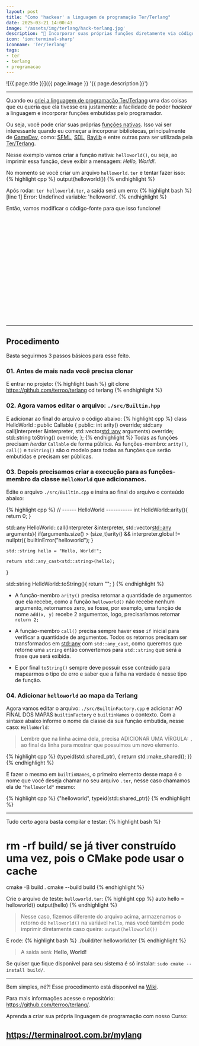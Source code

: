 ```yaml
---
layout: post
title: "Como 'hackear' a linguagem de programação Ter/Terlang"
date: 2025-03-21 14:00:43
image: '/assets/img/terlang/hack-terlang.jpg'
description: "🚀 Incorporar suas próprias funções diretamente via código-fonte com C++"
icon: 'ion:terminal-sharp'
iconname: 'Ter/Terlang'
tags:
- ter
- terlang
- programacao
---
```


![{{ page.title }}]({{ page.image }} '{{ page.description }}')

---

Quando eu [criei a linguagem de programação Ter/Terlang](https://terminalroot.com.br/2024/11/criei-minha-propria-linguagem-de-programacao.html) uma das coisas que eu queria que ela tivesse era justamente: a facilidade de poder *hackear* a linguagem e incorporar funções embutidas pelo programador.

Ou seja, você pode criar suas próprias [funções nativas](https://terminalroot.com.br/mylang/#21-funções-nativas). Isso vai ser interessante quando eu começar a incorporar bibliotecas, principalmente de [GameDev](https://terminalroot.com.br/tags#gamedev), como: [SFML](https://terminalroot.com.br/tags#sfml), [SDL](https://terminalroot.com.br/tags#sdl), [Raylib](https://terminalroot.com.br/tags#raylib) e entre outras para ser utilizada pela [Ter/Terlang](https://github.com/terroo/terlang).

Nesse exemplo vamos criar a função nativa: `helloworld()`, ou seja, ao imprimir essa função, deve exibir a mensagem: *Hello, World!*.

No momento se você criar um arquivo `helloworld.ter` e tentar fazer isso:
{% highlight cpp %}
output(helloworld())
{% endhighlight %}

Após rodar: `ter helloworld.ter`, a saída será um erro:
{% highlight bash %}
[line 1] Error: Undefined variable: 'helloworld'.
{% endhighlight %}

Então, vamos modificar o código-fonte para que isso funcione!


<!-- SQUARE - GAMES ROOT -->
<script async src="//pagead2.googlesyndication.com/pagead/js/adsbygoogle.js"></script>
<ins class="adsbygoogle"
style="display:inline-block;width:336px;height:280px"
data-ad-client="ca-pub-2838251107855362"
data-ad-slot="5351066970"></ins>
<script>
(adsbygoogle = window.adsbygoogle || []).push({});
</script>

---

## Procedimento
Basta seguirmos 3 passos básicos para esse feito.

### 01. Antes de mais nada você precisa clonar 
E entrar no projeto:
{% highlight bash %}
git clone https://github.com/terroo/terlang
cd terlang
{% endhighlight %}

### 02. Agora vamos editar o arquivo: `./src/Builtin.hpp` 
E adicionar ao final do arquivo o código abaixo:
{% highlight cpp %}
class HelloWorld : public Callable {
    public:
        int arity() override;
        std::any call(Interpreter &interpreter, std::vector<std::any> arguments) override;
        std::string toString() override;
}; 
{% endhighlight %}
Todas as funções precisam *herdar* `Callable` de forma pública. As funções-membro: `arity()`, `call()` e `toString()` são o modelo para todas as funções que serão embutidas e precisam ser públicas.

### 03. Depois precisamos criar a execução para as funções-membro da classe `HelloWorld` que adicionamos. 
Edite o arquivo `./src/Builtin.cpp` e insira ao final do arquivo o conteúdo abaixo:

{% highlight cpp %}
// ------ HelloWorld -----------
int HelloWorld::arity(){
    return 0;
}

std::any HelloWorld::call(Interpreter &interpreter, std::vector<std::any> arguments){
    if(arguments.size() > (size_t)arity() && interpreter.global != nullptr){
        builtinError("helloworld");
    }

    std::string hello = "Hello, World!";

    return std::any_cast<std::string>(hello);
}

std::string HelloWorld::toString(){
    return "<function builtin>";
}
{% endhighlight %}
+ A função-membro `arity()` precisa retornar a quantidade de argumentos que ela recebe, como a função `helloworld()` não recebe nenhum argumento, retornamos zero, se fosse, por exemplo, uma função de nome `add(x, y)` recebe 2 argumentos, logo, precisaríamos retornar `return 2;`

+ A função-membro `call()` precisa sempre haver esse `if` inicial para verificar a quantidade de argumentos. Todos os retornos precisam ser transformados em [std::any](https://terminalroot.com.br/2024/06/utilize-stdany-do-cpp-moderno-nos-seus-projetos.html) com `std::any_cast`, como queremos que retorne uma `string` então convertemos para `std::string` que será a frase que será exibida.

+ E por final `toString()` sempre deve possuir esse conteúdo para mapearmos o tipo de erro e saber que a falha na verdade é nesse tipo de função.

### 04. Adicionar `helloworld` ao mapa da Terlang
Agora vamos editar o arquivo: `./src/BuiltinFactory.cpp` e adicionar AO FINAL DOS MAPAS `builtinFactory` e `builtinNames` o contexto. Com a sintaxe abaixo informe o nome da classe da sua função embutida, nesse caso: `HelloWorld`:
> Lembre que na linha acima dela, precisa ADICIONAR UMA VÍRGULA: `,` ao final da linha para mostrar que possuímos um novo elemento.

{% highlight cpp %}
{typeid(std::shared_ptr<HelloWorld>), [](){ return std::make_shared<HelloWorld>(); }}
{% endhighlight %}

E fazer o mesmo em `builtinNames`, o primeiro elemento desse mapa é o nome que você deseja chamar no seu arquivo `.ter`, nesse caso chamamos ela de `"helloworld"` mesmo:

{% highlight cpp %}
{"helloworld", typeid(std::shared_ptr<HelloWorld>)}
{% endhighlight %}

---

Tudo certo agora basta compilar e testar:
{% highlight bash %}
# rm -rf build/ se já tiver construído uma vez, pois o CMake pode usar o cache
cmake -B build .
cmake --build build
{% endhighlight %}

Crie o arquivo de teste: `helloworld.ter`:
{% highlight cpp %}
auto hello = helloworld()
output(hello)
{% endhighlight %}
> Nesse caso, fizemos diferente do arquivo acima, armazenamos o retorno de `helloworld()` na variável `hello`, mas você também pode imprimir diretamente caso queira: `output(helloworld())`

E rode:
{% highlight bash %}
./build/ter helloworld.ter
{% endhighlight %}
> A saída será: **Hello, World!**

Se quiser que fique disponível para seu sistema é só instalar: `sudo cmake --install build/`.

---

Bem simples, né?! Esse procedimento está disponível na [Wiki](https://github.com/terroo/terlang/wiki/Wiki-Terlang(dev-mode)).

Para mais informações acesse o repositório: <https://github.com/terroo/terlang/>.

Aprenda a criar sua própria linguagem de programação com nosso Curso:
## <https://terminalroot.com.br/mylang>


